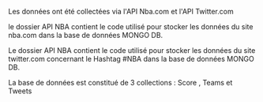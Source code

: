 Les données ont été collectées via l'API Nba.com et l'API Twitter.com

le dossier API NBA contient le code utilisé pour stocker les données du site nba.com dans la base de données MONGO DB.

Le dossier API NBA contient le code utilisé pour stocker les données du site twitter.com concernant le Hashtag #NBA dans la base de données MONGO DB.

La base de données est constitué de 3 collections : Score , Teams et Tweets
